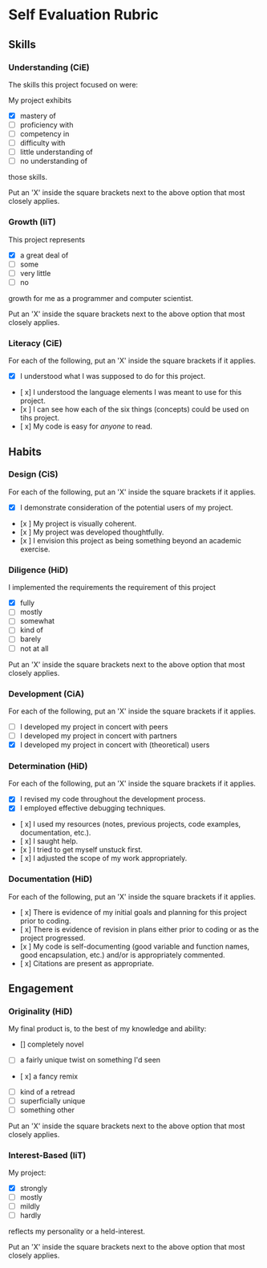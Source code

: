 Self Evaluation Rubric
======================

## Skills

### Understanding (CiE) 

The skills this project focused on were: 

My project exhibits

- [x] mastery of
- [ ] proficiency with
- [ ] competency in
- [ ] difficulty with
- [ ] little understanding of
- [ ] no understanding of

those skills. 

Put an 'X' inside the square brackets next to the above option that most closely applies.

### Growth (IiT)

This project represents

- [x] a great deal of
- [ ] some
- [ ] very little
- [ ] no

growth for me as a programmer and computer scientist. 

Put an 'X' inside the square brackets next to the above option that most closely applies.

### Literacy (CiE)

For each of the following, put an 'X' inside the square brackets if it applies.

- [x] I understood what I was supposed to do for this project.
- [ x] I understood the language elements I was meant to use for this project. 
- [x ] I can see how each of the six things (concepts) could be used on tihs project.  
- [ x] My code is easy for *anyone* to read. 

## Habits

### Design (CiS)

For each of the following, put an 'X' inside the square brackets if it applies.

- [x] I demonstrate consideration of the potential users of my project. 
- [x ] My project is visually coherent.
- [x ] My project was developed thoughtfully.
- [x ] I envision this project as being something beyond an academic exercise. 

### Diligence (HiD)

I implemented the requirements the requirement of this project 
- [x] fully
- [ ] mostly
- [ ] somewhat
- [ ] kind of
- [ ] barely
- [ ] not at all

Put an 'X' inside the square brackets next to the above option that most closely applies.

### Development (CiA)

For each of the following, put an 'X' inside the square brackets if it applies. 
- [ ] I developed my project in concert with peers
- [ ] I developed my project in concert with partners
- [x] I developed my project in concert with (theoretical) users

### Determination (HiD)

For each of the following, put an 'X' inside the square brackets if it applies.
- [x] I revised my code throughout the development process. 
- [x] I employed effective debugging techniques. 
- [ x] I used my resources (notes, previous projects, code examples, documentation, etc.). 
- [ x] I saught help. 
- [x ] I tried to get myself unstuck first.
- [ x] I adjusted the scope of my work appropriately.  

### Documentation (HiD)

For each of the following, put an 'X' inside the square brackets if it applies.
- [ x] There is evidence of my initial goals and planning for this project prior to coding. 
- [ x] There is evidence of revision in plans either prior to coding or as the project progressed.
- [x ] My code is self-documenting (good variable and function names, good encapsulation, etc.) and/or is appropriately commented.
- [ x] Citations are present as appropriate. 

## Engagement

### Originality (HiD)

My final product is, to the best of my knowledge and ability:
- [] completely novel
- [ ] a fairly unique twist on something I'd seen
- [ x] a fancy remix
- [ ] kind of a retread
- [ ] superficially unique
- [ ] something other 

Put an 'X' inside the square brackets next to the above option that most closely applies.

### Interest-Based (IiT)

My project: 
- [x] strongly
- [ ] mostly
- [ ] mildly
- [ ] hardly

reflects my personality or a held-interest. 

Put an 'X' inside the square brackets next to the above option that most closely applies.
